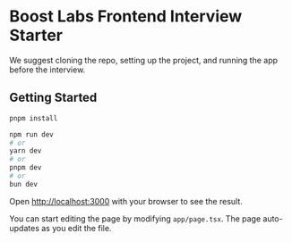 # Boost Labs Frontend Interview Starter

We suggest cloning the repo, setting up the project, and running the app before the interview.

## Getting Started

```bash
pnpm install
```

```bash
npm run dev
# or
yarn dev
# or
pnpm dev
# or
bun dev
```

Open [http://localhost:3000](http://localhost:3000) with your browser to see the result.

You can start editing the page by modifying `app/page.tsx`. The page auto-updates as you edit the file.
